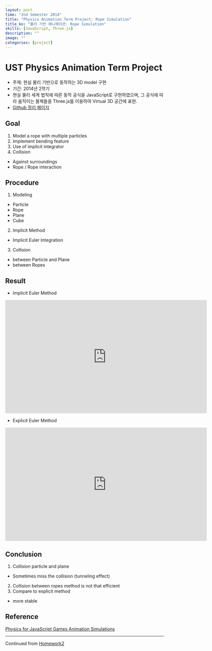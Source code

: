 ```yaml
---
layout: post
time: "2nd Semester 2014"
title: "Physics Animation Term Project: Rope Simulation"
title_ko: "물리 기반 애니메이션: Rope Simulation"
skills: [JavaScript, Three.js]
description: ""
image: ""
categories: [project]
---
```


# UST Physics Animation Term Project
- 주제: 현실 물리 기반으로 동작하는 3D model 구현
- 기간: 2014년 2학기
- 현실 물리 세계 법칙에 따른 동작 공식을 JavaScript로 구현하였으며, 그 공식에 따라 움직이는 물체들을 Three.js를 이용하여 Virtual 3D 공간에 표현. 
- [Github 정리 페이지](https://github.com/jungbin-kim/web/tree/master/threejs/physics-animation/term-project)

## Goal
1. Model a rope with multiple particles
2. Implement bending feature
3. Use of implicit integrator
4. Collision
 - Against surroundings
 - Rope / Rope interaction

## Procedure
1. Modeling
 - Particle
 - Rope
 - Plane
 - Cube
2. Implicit Method
 - Implicit Euler Integration
3. Collision
 - between Particle and Plane
 - between Ropes

## Result
- Implicit Euler Method
<iframe width="640" height="360" src="https://www.youtube.com/embed/urBGSMNdgpQ?ecver=1" frameborder="0" allow="autoplay; encrypted-media" allowfullscreen></iframe>

- Explicit Euler Method
<iframe width="640" height="360" src="https://www.youtube.com/embed/-FTIIJMbzqM?ecver=1" frameborder="0" allow="autoplay; encrypted-media" allowfullscreen></iframe>

## Conclusion
1. Collision particle and plane
 - Sometimes miss the collision (tunneling effect)
2. Collision between ropes method is not that efficient
3. Compare to explicit method
 - more stable

## Reference
[Physics for JavaScript Games Animation Simulations](https://github.com/devramtal/Physics-for-JavaScript-Games-Animation-Simulations)

***
Continued from [Homework2](https://github.com/jungbin-kim/web/tree/master/threejs/physics-animation/homework2)